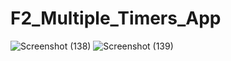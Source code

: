 # F2_Multiple_Timers_App
![Screenshot (138)](https://github.com/Shivam1456/F2_Multiple_Timers_App/assets/127660326/797d7a26-3566-4606-94a8-53900088ba94)
![Screenshot (139)](https://github.com/Shivam1456/F2_Multiple_Timers_App/assets/127660326/316b4f07-00b5-49a1-b962-16e3067a64c9)
